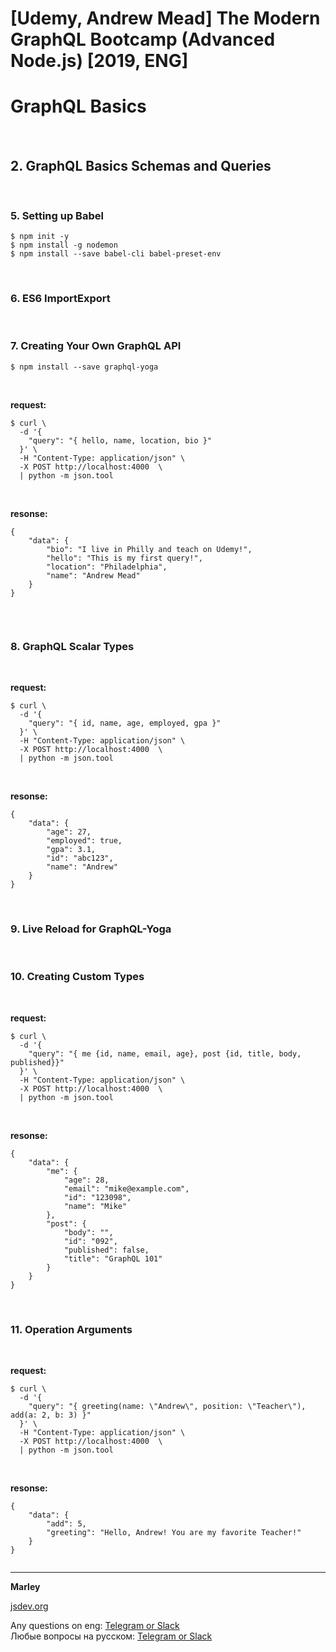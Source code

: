 # [Udemy, Andrew Mead] The Modern GraphQL Bootcamp (Advanced Node.js) [2019, ENG]

# GraphQL Basics

<br/>

## 2. GraphQL Basics Schemas and Queries

<br/>

### 5. Setting up Babel

    $ npm init -y
    $ npm install -g nodemon
    $ npm install --save babel-cli babel-preset-env

<br/>

### 6. ES6 ImportExport

<br/>

### 7. Creating Your Own GraphQL API

    $ npm install --save graphql-yoga

<br/>

**request:**

```
$ curl \
  -d '{ 
    "query": "{ hello, name, location, bio }" 
  }' \
  -H "Content-Type: application/json" \
  -X POST http://localhost:4000  \
  | python -m json.tool
```

<br/>

**resonse:**

```
{
    "data": {
        "bio": "I live in Philly and teach on Udemy!",
        "hello": "This is my first query!",
        "location": "Philadelphia",
        "name": "Andrew Mead"
    }
}


```

<br/>

### 8. GraphQL Scalar Types

<br/>

**request:**

```
$ curl \
  -d '{ 
    "query": "{ id, name, age, employed, gpa }" 
  }' \
  -H "Content-Type: application/json" \
  -X POST http://localhost:4000  \
  | python -m json.tool
```
<br/>

**resonse:**

```
{
    "data": {
        "age": 27,
        "employed": true,
        "gpa": 3.1,
        "id": "abc123",
        "name": "Andrew"
    }
}

```

<br/>

### 9. Live Reload for GraphQL-Yoga

<br/>

### 10. Creating Custom Types

<br/>

**request:**

```
$ curl \
  -d '{ 
    "query": "{ me {id, name, email, age}, post {id, title, body, published}}" 
  }' \
  -H "Content-Type: application/json" \
  -X POST http://localhost:4000  \
  | python -m json.tool
```
<br/>

**resonse:**

```
{
    "data": {
        "me": {
            "age": 28,
            "email": "mike@example.com",
            "id": "123098",
            "name": "Mike"
        },
        "post": {
            "body": "",
            "id": "092",
            "published": false,
            "title": "GraphQL 101"
        }
    }
}

```

<br/>

### 11. Operation Arguments

<br/>

**request:**

```
$ curl \
  -d '{ 
    "query": "{ greeting(name: \"Andrew\", position: \"Teacher\"),  add(a: 2, b: 3) }" 
  }' \
  -H "Content-Type: application/json" \
  -X POST http://localhost:4000  \
  | python -m json.tool
```
<br/>

**resonse:**

```
{
    "data": {
        "add": 5,
        "greeting": "Hello, Andrew! You are my favorite Teacher!"
    }
}


```

---

**Marley**

<a href="https://jsdev.org">jsdev.org</a>

Any questions on eng: <a href="https://jsdev.org/chat/">Telegram or Slack</a>  
Любые вопросы на русском: <a href="https://jsdev.ru/chat/">Telegram or Slack</a>